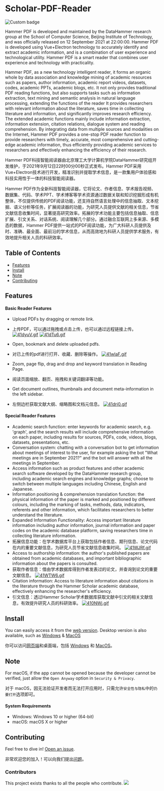 # Scholar-PDF-Reader
![Custom badge](https://img.shields.io/endpoint?style=flat-square)


Hammer PDF is developed and maintained by the DataHammer research group at the School of Computer Science, Beijing Institute of Technology, and was officially released on 12 September 2021 at 22:00:00. Hammer PDF is developed using Vue+Electron technology to accurately identify and extract academic information, and is a combination of user experience and technological utility. Hammer PDF is a smart reader that combines user experience and technology with practicality.
 
Hammer PDF, as a new technology intelligent reader, it forms an organic whole by data association and knowledge mining of academic resources such as papers, author information, academic report videos, datasets, codes, academic PPTs, academic blogs, etc. It not only provides traditional PDF reading functions, but also supports tasks such as information extraction, text mining and semantic analysis in natural language processing, extending the functions of the reader It provides researchers with relevant information about the literature, saves time in collecting literature and information, and significantly improves research efficiency. The extended academic functions mainly include information extraction, information extension, citation relations, dialogue system and reading comprehension. By integrating data from multiple sources and modalities on the Internet, Hammer PDF provides a one-stop PDF reader function to provide researchers with timely, accurate, most comprehensive and cutting-edge academic information, thus efficiently providing academic services to researchers and effectively enhancing the efficiency of their research.

Hammer PDF科技智能阅读器由北京理工大学计算机学院DataHammer研究组开发维护，于2021年9月12日22时00分00秒正式发布。Hammer PDF采用Vue+Electron技术进行开发，精准识别并提取学术信息，是一款集用户体验感和科技实用性于一体的科技智能阅读器。
 
Hammer PDF作为全新科技智能阅读器，它将论文、作者信息、学术报告视频、数据集、代码、学术PPT、学术博客等学术资源通过数据关联和知识挖掘形成有机整体，不仅提供传统的PDF阅读功能，还支持自然语言处理中的信息抽取、文本挖掘、语义分析等任务，扩展阅读器的功能，为研究人员提供文献的相关信息，节省文献信息收集时间，显著提高研究效率。拓展的学术功能主要包括信息抽取、信息扩展、引文关系、对话系统、阅读理解几个部分。通过融合互联网上多来源、多模态的数据，Hammer PDF提供一站式的PDF阅读功能，为广大科研人员提供及时、准确、最全面、最前沿的学术信息，从而高效地为科研人员提供学术服务，有效地提升相关人员的科研效率。

## Table of Contents

- [Features](#features)
- [Install](#install)
- [Note](#note)
- [Contributing](#contributing)

## Features

#### Basic Reader Features

- Upload PDFs by dragging or remote link.
- 上传PDF，可以通过拖拽或点击上传，也可以通过远程链接上传。
[![41dyuV.gif](https://z3.ax1x.com/2021/09/18/41dyuV.gif)](https://imgtu.com/i/41dyuV)
[![41dTu6.gif](https://z3.ax1x.com/2021/09/18/41dTu6.gif)](https://imgtu.com/i/41dTu6)
- Open, bookmark and delete uploaded pdfs.
- 对已上传的pdf进行打开、收藏、删除等操作。
[![41wlaF.gif](https://z3.ax1x.com/2021/09/18/41wlaF.gif)](https://imgtu.com/i/41wlaF)
- Zoom, page flip, drag and drop and keyword translation in Reading Page.
- 阅读页面缩放、翻页、拖拽和关键词翻译等功能。

- Get document outlines, thumbnails and document meta-information in the left sidebar.
- 左侧边栏获取文献大纲、缩略图和文档元信息。
[![41drj0.gif](https://z3.ax1x.com/2021/09/18/41drj0.gif)](https://imgtu.com/i/41drj0)


#### Special Reader Features

- Academic search function: enter keywords for academic search, e.g. 'graph', and the search results will include comprehensive information on each paper, including results for sources, PDFs, code, videos, blogs, datasets, presentations, etc.
- Conversation system: chatting with a conversation bot to get information about meetings of interest to the user, for example asking the bot "What meetings are in September 2021?" and the bot will answer with all the meetings in September.
- Access information such as product features and other academic search software developed by the DataHammer research group, including academic search engines and knowledge graphs; choose to switch between multiple languages including Chinese, English and Japanese.
- Information positioning & comprehension translation function: the physical information of the paper is marked and positioned by different colours, including the marking of tasks, methods, data, indicators, referents and other information, which facilitates researchers to better understand the literature.
- Expanded Information Functionality: Access important literature information including author information, journal information and paper codes on the academic database platform, saving researchers time in collecting literature information.
- 拓展信息功能：在学术数据库平台上获取包括作者信息、期刊信息、论文代码在内的重要文献信息，为研究人员节省文献信息收集时间。
[![41WJRf.gif](https://z3.ax1x.com/2021/09/19/41WJRf.gif)](https://imgtu.com/i/41WJRf)
- Access to authorship information: the author's published papers are obtained from academic databases, and important bibliographic information about the papers is consulted.
- 获取作者信息：借由学术数据库得到作者发表过的论文，并查询到论文的重要文献信息。
[![41WTW6.gif](https://z3.ax1x.com/2021/09/19/41WTW6.gif)](https://imgtu.com/i/41WTW6)
- Citation information: Access to literature information about citations in the literature through the Hammer Scholar academic database, effectively enhancing the researcher's efficiency.
- 引文信息：透过Hammer Scholar学术数据库获取文献中引文的相关文献信息，有效提升研究人员的科研效率。
[![410NWj.gif](https://z3.ax1x.com/2021/09/18/410NWj.gif)](https://imgtu.com/i/410NWj)


## Install

You can easily access it from the [web version](http://pdf.hammerscholar.net/).
Desktop version is also available, such as [Windows](https://github.com/HammerPDF/Scholar-PDF-Reader/releases/download/v1.0.0/Hammer.PDF-win-1.0.0-Portable.zip) & [MacOS](https://github.com/HammerPDF/Scholar-PDF-Reader/releases/download/v1.0.0/Hammer.PDF-mac-1.0.0.dmg)

你可以访问[网页端](http://pdf.hammerscholar.net/)和桌面端，包括 [Windows](https://github.com/HammerPDF/Scholar-PDF-Reader/releases/download/v1.0.0/Hammer.PDF-win-1.0.0-Portable.zip) 和 [MacOS](https://github.com/HammerPDF/Scholar-PDF-Reader/releases/download/v1.0.0/Hammer.PDF-mac-1.0.0.dmg)。

## Note
For macOS, if the app cannot be opened because the developer cannot be verified, just allow the `Open Anyway` option in `Security & Privacy`.

对于 macOS，因无法验证开发者而无法打开应用时，只需允许`安全性与隐私`中的`仍要打开`选项即可。

#### System Requirements

- Windows: Windows 10 or higher (64-bit)
- macOS: macOS X or higher

## Contributing

Feel free to dive in! [Open an issue](https://github.com/HammerPDF/Scholar-PDF-Reader/issues/new).

非常欢迎您的加入！可以向我们提出[问题](https://github.com/HammerPDF/Scholar-PDF-Reader/issues/new)。


### Contributors

This project exists thanks to all the people who contribute. 
<a href="https://github.com/RichardLitt/standard-readme/graphs/contributors"><img src="https://opencollective.com/standard-readme/contributors.svg?width=890&button=false" /></a>
